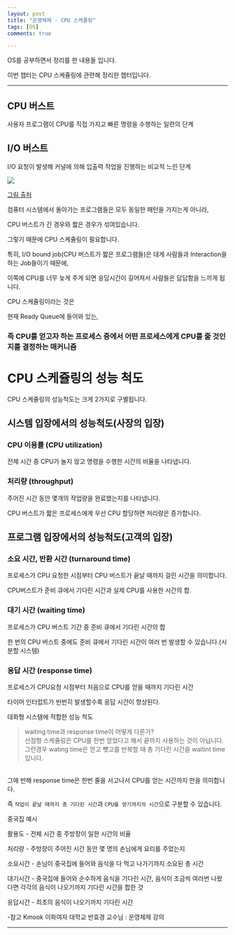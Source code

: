 ```yaml
---
layout: post
title: "운영체제 - CPU 스케쥴링"
tags: [OS]
comments: true

---
```


OS를 공부하면서 정리를 한 내용들 입니다.<br>

이번 챕터는 CPU 스케쥴링에 관련해 정리한 챕터입니다.

---

## CPU 버스트

사용자 프로그램이 CPU를 직접 가지고 빠른 명령을 수행하는 일련의 단계

## I/O 버스트

I/O 요청이 발생해 커널에 의해 입출력 작업을 진행하는 비교적 느린 단계

<img src = "https://t1.daumcdn.net/cfile/tistory/99ED79435B04EEDC36">

<a href= "https://getchan.github.io/cs/OS_5/">그림 출처</a>

컴퓨터 시스템에서 돌아가는 프로그램들은 모두 동일한 패턴을 가지는게 아니라,

CPU 버스트가 긴 경우와 짧은 경우가 섞여있습니다.

그렇기 때문에 CPU 스케쥴링이 필요합니다.

특히, I/O bound job(CPU 버스트가 짧은 프로그램들)은 대게 사람들과 Interaction을 하는 Job들이기 때문에,

이쪽에 CPU를 너무 늦게 주게 되면 응답시간이 길어져서 사람들은 답답함을 느끼게 됩니다.

CPU 스케쥴링이라는 것은

현재 Ready Queue에 들어와 있는, 

### 즉 CPU를 얻고자 하는 프로세스 중에서 어떤 프로세스에게 CPU를 줄 것인지를 결정하는 매커니즘

# CPU 스케쥴링의 성능 척도

CPU 스케쥴링의 성능척도는 크게 2가지로 구별됩니다.

## 시스템 입장에서의 성능척도(사장의 입장)

### CPU 이용률 (CPU utilization)

전체 시간 중 CPU가 놀지 않고 명령을 수행한 시간의 비율을 나타냅니다.

### 처리량 (throughput)

주어진 시간 동안 몇개의 작업량을 완료했는지를 나타냅니다.

CPU 버스트가 짧은 프로세스에게 우선 CPU 할당하면 처리량은 증가합니다.

## 프로그램 입장에서의 성능척도(고객의 입장)

### 소요 시간, 반환 시간 (turnaround time)

프로세스가 CPU 요청한 시점부터 CPU 버스트가 끝날 때까지 걸린 시간을 의미합니다.

CPU버스트가 준비 큐에서 기다린 시간과 실제 CPU를 사용한 시간의 합.

### 대기 시간 (waiting time)

프로세스가 CPU 버스트 기간 중 준비 큐에서 기다린 시간의 합

한 번의 CPU 버스트 중에도 준비 큐에서 기다린 시간이 여러 번 발생할 수 있습니다.(시분할 시스템)

### 응답 시간 (response time)

프로세스가 CPU요청 시점부터 처음으로 CPU를 얻을 때까지 기다린 시간

타이머 인터럽트가 빈번히 발생할수록 응답 시간이 향상된다.

대화형 시스템에 적합한 성능 척도

> waiting time과 response time이 어떻게 다른가?<br>
선점형 스케쥴링은 CPU를 한번 얻었다고 해서 끝까지 사용하는 것이 아닙니다.<br>
그런경우 wating time은 얻고 뺏고를 반복할 때 총 기다린 시간을 waitint time입니다.<br>
<br>
그에 반해 response time은 한번 줄을 서고나서 CPU를 얻는 시간까지 만을 의미합니다.

즉 `작업이 끝날 때까지 총 기다린 시간`과 `CPU를 얻기까지의 시간`으로 구분할 수 있습니다.

중국집 예시

활용도 - 전체 시간 중 주방장이 일한 시간의 비율

처리량 - 주방장이 주어진 시간 동안 몇 명의 손님에게 요리를 주었는지

소요시간 - 손님이 중국집에 들어와 음식을 다 먹고 나가기까지 소요된 총 시간

대기시간 - 중국집에 들어와 순수하게 음식을 기다린 시간, 음식이 조금씩 여러번 나왔다면 각각의 음식이 나오기까지 기다린 시간을 합한 것

응답시간 - 최초의 음식이 나오기까지 기다린 시간
 
-참고 Kmook 이화여자 대학교 반효경 교수님 : 운영체제 강의

---
